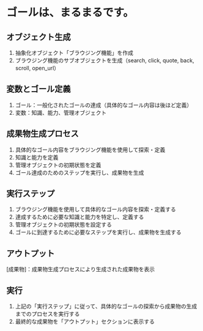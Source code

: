 # ゴールは、まるまるです。

## オブジェクト生成
1. 抽象化オブジェクト「ブラウジング機能」を作成
2. ブラウジング機能のサブオブジェクトを生成（search, click, quote, back, scroll, open_url）

## 変数とゴール定義
1. ゴール：一般化されたゴールの達成（具体的なゴール内容は後ほど定義）
2. 変数：知識、能力、管理オブジェクト

## 成果物生成プロセス
1. 具体的なゴール内容をブラウジング機能を使用して探索・定義
2. 知識と能力を定義
3. 管理オブジェクトの初期状態を定義
4. ゴール達成のためのステップを実行し、成果物を生成

## 実行ステップ
1. ブラウジング機能を使用して具体的なゴール内容を探索・定義する
2. 達成するために必要な知識と能力を特定し、定義する
3. 管理オブジェクトの初期状態を設定する
4. ゴールに到達するために必要なステップを実行し、成果物を生成する

## アウトプット
[成果物]：成果物生成プロセスにより生成された成果物を表示

## 実行
1. 上記の「実行ステップ」に従って、具体的なゴールの探索から成果物の生成までのプロセスを実行する
2. 最終的な成果物を「アウトプット」セクションに表示する
